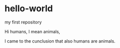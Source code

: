 # hello-world
my first repository

Hi humans, I mean animals,

I came to the cunclusion that also humans are animals.
